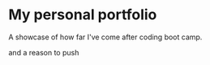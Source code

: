 
# My personal portfolio
A showcase of how far I've come after coding boot camp.

and a reason to push
